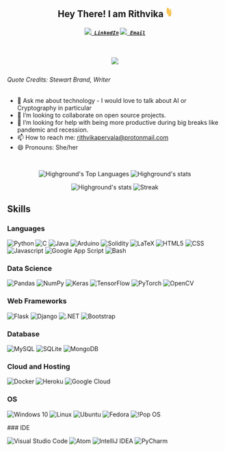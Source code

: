 <!-- README Intro -->
<h2 align='center'>Hey There! I am Rithvika <img src="https://raw.githubusercontent.com/ABSphreak/ABSphreak/master/gifs/Hi.gif" height="25px" width="15px"></h2>

<h5 align="center">
  <code><a href="https://www.linkedin.com/in/rithvika-p-251831133/" title="LinkedIn Profile"><img width="22" src="https://upload.wikimedia.org/wikipedia/commons/e/e9/Linkedin_icon.svg"> LinkedIn</a></code>
  <code><a href="rithvikapervala@protonmail.com" title="Email"><img width="22" src="https://upload.wikimedia.org/wikipedia/commons/e/e4/Antu_gmail.svg"> Email</a></code>
</h5>
<h1 align="center">
  <a href="">
    <img src="https://readme-typing-svg.herokuapp.com?lines=Once+a+new+technology+rolls+over%2C;if+you're+not+part+of+the+roller%2C;you+are+part+of+the+road.">
  </a>
</h1>

<h6> Quote Credits: Stewart Brand, Writer </h6> 



- 💬 Ask me about technology - I would love to talk about AI or Cryptography in particular
- 👯 I’m looking to collaborate on open source projects.
- 🤔 I’m looking for help with being more productive during big breaks like pandemic and recession. 
- 📫 How to reach me: [rithvikapervala@protonmail.com](mailto:rithvikapervala@protonmail.com)
- 😄 Pronouns: She/her
<br/>

<p align="center"> 
  <img src="https://github-readme-stats.vercel.app/api/top-langs/?username=highgroundmaster&theme=synthwave&hide=jupyter%20Notebook" alt="Highground's Top Languages" />   
  <img src="https://github-profile-summary-cards.vercel.app/api/cards/repos-per-language?username=highgroundmaster&theme=synthwave" alt="Highground's stats" />
</p>
<p align="center"> 
  <img src="https://github-profile-summary-cards.vercel.app/api/cards/stats?username=highgroundmaster&theme=synthwave" alt="Highground's stats" />
  
  <img src="https://github-readme-streak-stats.herokuapp.com?user=highgroundmaster&theme=synthwave&date_format=M%20j%5B%2C%20Y%5D" alt="Streak" />
</p>

## Skills

### Languages
<p float="left">
<img alt="Python" src="https://img.shields.io/badge/Python-FFD43B?style=for-the-badge&logo=python&logoColor=darkgreen" />
<img alt="C" src="https://img.shields.io/badge/c-%2300599C.svg?style=for-the-badge&logo=c&logoColor=white"/>
<img alt="Java" src="https://img.shields.io/badge/java-%23ED8B00.svg?style=for-the-badge&logo=java&logoColor=white"/>
<img alt="Arduino" src="https://img.shields.io/badge/Arduino-00979D.svg?style=for-the-badge&logo=arduino&logoColor=white"/>
<img alt="Solidity" src="https://img.shields.io/badge/Solidity-363636.svg?style=for-the-badge&logo=solidity&logoColor=white"/>
<img alt="LaTeX" src="https://img.shields.io/badge/-LaTeX-%23008080.svg?style=for-the-badge&logo=latex&logoColor=white"/>
<img alt="HTML5" src="https://img.shields.io/badge/HTML5-E34F26.svg?style=for-the-badge&logo=html5&logoColor=white"/>
<img alt="CSS" src="https://img.shields.io/badge/CSS3-1572B6.svg?style=for-the-badge&logo=css3&logoColor=white"/>
<img alt="Javascript" src="https://img.shields.io/badge/Javascript-1572B6.svg?style=for-the-badge&logo=javascript&logoColor=white"/>
<img alt="Google App Script" src="https://img.shields.io/badge/Google%20App%20Script-4285F4.svg?style=for-the-badge&logo=googleappsscript&logoColor=white"/>
<img alt="Bash" src="https://img.shields.io/badge/Bash-4EAA25.svg?style=for-the-badge&logo=gnubash&logoColor=white"/>

</p>
                                                                                           
### Data Science

<p float="left">
  <img alt="Pandas" src="https://img.shields.io/badge/pandas-%23150458.svg?style=for-the-badge&logo=pandas&logoColor=white" />
  <img alt="NumPy" src="https://img.shields.io/badge/numpy-%23013243.svg?style=for-the-badge&logo=numpy&logoColor=white" />
  <img alt="Keras" src="https://img.shields.io/badge/Keras-%23D00000.svg?style=for-the-badge&logo=Keras&logoColor=white"/>
  <img alt="TensorFlow" src="https://img.shields.io/badge/TensorFlow-%23FF6F00.svg?style=for-the-badge&logo=TensorFlow&logoColor=white" />
  <img alt="PyTorch" src="https://img.shields.io/badge/PyTorch-%23EE4C2C.svg?style=for-the-badge&logo=PyTorch&logoColor=white" />
  <img alt="OpenCV" src="https://img.shields.io/badge/opencv-%23white.svg?style=for-the-badge&logo=opencv&logoColor=white"/>

</p>



### Web Frameworks
<p float="left">
  <img alt="Flask" src="https://img.shields.io/badge/flask-%23000.svg?style=for-the-badge&logo=flask&logoColor=white"/>
  <img alt="Django" src="https://img.shields.io/badge/django-%23092E20.svg?style=for-the-badge&logo=django&logoColor=white"/>
  <img alt=".NET" src="https://img.shields.io/badge/.NET-512BD4?style=for-the-badge&logo=.NET&logoColor=white&color=512BD4"/>
  <img alt="Bootstrap" src="https://img.shields.io/badge/bootstrap-%23563D7C.svg?style=for-the-badge&logo=bootstrap&logoColor=white"/>
  
</p>

### Database
<p float="left">
<img alt="MySQL" src="https://img.shields.io/badge/MySQL-00000F?style=for-the-badge&logo=mysql&logoColor=white"/>
<img alt="SQLite" src ="https://img.shields.io/badge/sqlite-%2307405e.svg?style=for-the-badge&logo=sqlite&logoColor=white"/>
<img alt="MongoDB" src ="https://img.shields.io/badge/MongoDB-47A248.svg?style=for-the-badge&logo=mongodb&logoColor=white"/>

</p>

### Cloud and Hosting
<p float="left">
  <img alt="Docker" src="https://img.shields.io/badge/Docker-2496ED.svg?style=for-the-badge&logo=docker&logoColor=white"/>
<img alt="Heroku" src="https://img.shields.io/badge/heroku-%23430098.svg?style=for-the-badge&logo=heroku&logoColor=white"/>
  <img alt="Google Cloud" src="https://img.shields.io/badge/Google_Cloud-4285F4?style=for-the-badge&logo=google-cloud&logoColor=white" />
                                                                                                                                   
</p>

  
### OS
<p float="left">

<img alt="Windows 10" src="https://img.shields.io/badge/Windows-0078D6?style=for-the-badge&logo=windows&logoColor=white" />
<img alt="Linux" src="https://img.shields.io/badge/Linux-FCC624?style=for-the-badge&logo=linux&logoColor=black">
<img alt="Ubuntu" src="https://img.shields.io/badge/Ubuntu-E95420?style=for-the-badge&logo=ubuntu&logoColor=white" />
<img alt="Fedora" src="https://img.shields.io/badge/Fedora-51A2DA?style=for-the-badge&logo=fedora&logoColor=white" />
<img alt="!Pop OS" src="https://img.shields.io/badge/!Pop%20OS-48B9C7?style=for-the-badge&logo=popos&logoColor=white" />
</p>
### IDE
<p float="left">
  <img alt="Visual Studio Code" src="https://img.shields.io/badge/VisualStudioCode-0078d7.svg?style=for-the-badge&logo=visual-studio-code&logoColor=white"/>
  <img alt="Atom" src="https://img.shields.io/badge/Atom-%2366595C.svg?style=for-the-badge&logo=atom&logoColor=white"/>
  <img alt="IntelliJ IDEA" src="https://img.shields.io/badge/IntelliJIDEA-000000.svg?style=for-the-badge&logo=intellij-idea&logoColor=white"/>
  <img alt="PyCharm" src="https://img.shields.io/badge/PyCharm-000000.svg?style=for-the-badge&logo=pycharm&logoColor=white"/>
  
</p>


 
